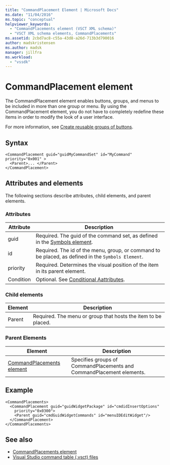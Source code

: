 ```yaml
---
title: "CommandPlacement Element | Microsoft Docs"
ms.date: "11/04/2016"
ms.topic: "conceptual"
helpviewer_keywords:
  - "CommandPlacements element (VSCT XML schema)"
  - "VSCT XML schema elements, CommandPlacements"
ms.assetid: 2cbd7ac8-c55a-43d8-a26d-713b3d790016
author: madskristensen
ms.author: madsk
manager: jillfra
ms.workload:
  - "vssdk"
---
```

# CommandPlacement element
The CommandPlacement element enables buttons, groups, and menus to be included in more than one group or menu. By using the CommandPlacement element, you do not have to completely redefine these items in order to modify the look of a user interface.

 For more information, see [Create reusable groups of buttons](../extensibility/creating-reusable-groups-of-buttons.md).

## Syntax

```
<CommandPlacement guid="guidMyCommandSet" id="MyCommand" priority="0x001" >
  <Parent>... </Parent>
</CommandPlacement>
```

## Attributes and elements
 The following sections describe attributes, child elements, and parent elements.

### Attributes

|Attribute|Description|
|---------------|-----------------|
|guid|Required. The guid of the command set, as defined in the [Symbols element](../extensibility/symbols-element.md).|
|id|Required. The id of the menu, group, or command to be placed, as defined in the `Symbols Element`.|
|priority|Required. Determines the visual position of the item in its parent element.|
|Condition|Optional. See [Conditional Aattributes](../extensibility/vsct-xml-schema-conditional-attributes.md).|

### Child elements

|Element|Description|
|-------------|-----------------|
|Parent|Required. The menu or group that hosts the item to be placed.|

### Parent Elements

|Element|Description|
|-------------|-----------------|
|[CommandPlacements element](../extensibility/commandplacements-element.md)|Specifies groups of CommandPlacements and CommandPlacement elements.|

## Example

```
<CommandPlacements>
  <CommandPlacement guid="guidWidgetPackage" id="cmdidInsertOptions"
    priority="0x0300">
    <Parent guid="cmdGuidWidgetCommands" id="menuIDEditWidget"/>
  </CommandPlacement>
</CommandPlacements>
```

## See also
- [CommandPlacements element](../extensibility/commandplacements-element.md)
- [Visual Studio command table (.vsct) files](../extensibility/internals/visual-studio-command-table-dot-vsct-files.md)
